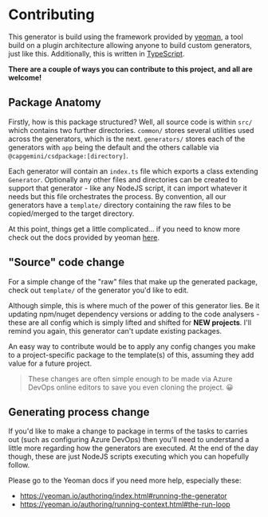 # Contributing

This generator is build using the framework provided by [yeoman](https://yeoman.io/), a tool build on a plugin architecture allowing anyone to build custom generators, just like this. Additionally, this is written in [TypeScript](https://www.typescriptlang.org/).

__There are a couple of ways you can contribute to this project, and all are welcome!__ 

## Package Anatomy
Firstly, how is this package structured? Well, all source code is within `src/` which contains two further directories. `common/` stores several utilities used across the generators, which is the next. `generators/` stores each of the generators with `app` being the default and the others callable via `@capgemini/csdpackage:[directory]`. 

Each generator will contain an `index.ts` file which exports a class extending `Generator`. Optionally any other files and directories can be created to support that generator - like any NodeJS script, it can import whatever it needs but this file orchestrates the process. By convention, all our generators have a `template/` directory containing the raw files to be copied/merged to the target directory.

At this point, things get a little complicated... if you need to know more check out the docs provided by yeoman [here](https://yeoman.io/authoring/index.html).

## "Source" code change
For a simple change of the "raw" files that make up the generated package, check out `template/` of the generator you'd like to edit. 

Although simple, this is where much of the power of this generator lies. Be it updating npm/nuget dependency versions or adding to the code analysers - these are all config which is simply lifted and shifted for __NEW projects__. I'll remind you again, this generator can't update existing packages. 

An easy way to contribute would be to apply any config changes you make to a project-specific package to the template(s) of this, assuming  they add value for a future project.

> These changes are often simple enough to be made via Azure DevOps online editors to save you even cloning the project. 😀

## Generating process change
If you'd like to make a change to package in terms of the tasks to carries out (such as configuring Azure DevOps) then you'll need to understand a little more regarding how the generators are executed. At the end of the day though, these are just NodeJS scripts executing which you can hopefully follow.  

Please go to the Yeoman docs if you need more help, especially these:
- https://yeoman.io/authoring/index.html#running-the-generator
- https://yeoman.io/authoring/running-context.html#the-run-loop
